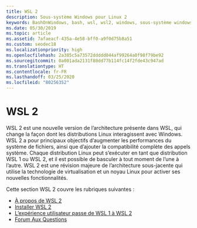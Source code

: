 ```yaml
---
title: WSL 2
description: Sous-système Windows pour Linux 2
keywords: BashOnWindows, bash, wsl, wsl2, windows, sous-système windows pour linux, sous-système windows, ubuntu, debian, suse, windows 10, installation
ms.date: 05/30/2019
ms.topic: article
ms.assetid: 7afaeacf-435a-4e58-bff0-a9f0d75b8a51
ms.custom: seodec18
ms.localizationpriority: high
ms.openlocfilehash: 2a385c5a73572ddddd044af99264a0f98f79be92
ms.sourcegitcommit: 0a001ada2131f80dd77b114fc14f2fde43c947ad
ms.translationtype: HT
ms.contentlocale: fr-FR
ms.lasthandoff: 03/25/2020
ms.locfileid: "80256352"
---
```

# <a name="wsl-2"></a>WSL 2

WSL 2 est une nouvelle version de l’architecture présente dans WSL, qui change la façon dont les distributions Linux interagissent avec Windows. WSL 2 a pour principaux objectifs d’augmenter les performances du système de fichiers, ainsi que d’ajouter la compatibilité complète des appels système. Chaque distribution Linux peut s’exécuter en tant que distribution WSL 1 ou WSL 2, et il est possible de basculer à tout moment de l’une à l’autre. WSL 2 est une révision majeure de l’architecture sous-jacente qui utilise la technologie de virtualisation et un noyau Linux pour activer ses nouvelles fonctionnalités.

Cette section WSL 2 couvre les rubriques suivantes :

* [À propos de WSL 2](./wsl2-about.md)
* [Installer WSL 2](./wsl2-install.md)
* [L’expérience utilisateur passe de WSL 1 à WSL 2](./wsl2-ux-changes.md)
* [Forum Aux Questions](./wsl2-faq.md)